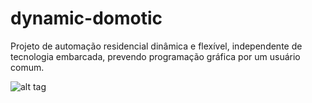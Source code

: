 # dynamic-domotic

Projeto de automação residencial dinâmica e flexível, independente de tecnologia embarcada, prevendo programação gráfica por um usuário comum.


![alt tag](https://cloud.githubusercontent.com/assets/1044309/6201161/0f57f06e-b481-11e4-8739-b9f9ef589566.png)
